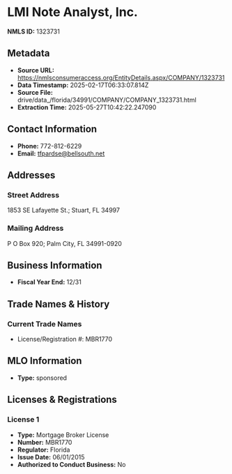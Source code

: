 # LMI Note Analyst, Inc.

**NMLS ID:** 1323731

## Metadata
- **Source URL:** https://nmlsconsumeraccess.org/EntityDetails.aspx/COMPANY/1323731
- **Data Timestamp:** 2025-02-17T06:33:07.814Z
- **Source File:** drive/data_/florida/34991/COMPANY/COMPANY_1323731.html
- **Extraction Time:** 2025-05-27T10:42:22.247090

## Contact Information
- **Phone:** 772-812-6229
- **Email:** tfpardse@bellsouth.net

## Addresses
### Street Address
1853 SE Lafayette St.; Stuart, FL 34997

### Mailing Address
P O Box 920; Palm City, FL 34991-0920

## Business Information
- **Fiscal Year End:** 12/31

## Trade Names & History
### Current Trade Names
- License/Registration #: MBR1770

## MLO Information
- **Type:** sponsored

## Licenses & Registrations

### License 1
- **Type:** Mortgage Broker License
- **Number:** MBR1770
- **Regulator:** Florida
- **Issue Date:** 06/01/2015
- **Authorized to Conduct Business:** No
